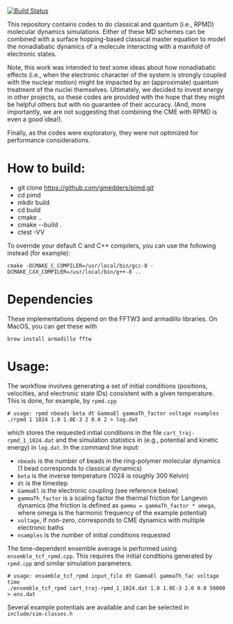 [![Build Status](https://travis-ci.org/gmedders/pimd.svg?branch=master)](https://travis-ci.org/gmedders/pimd)

This repository contains codes to do classical and quantum (i.e., RPMD) molecular dynamics simulations. Either of these MD schemes can be combined with a surface hopping-based classical master equation to model the nonadiabatic dynamics of a molecule interacting with a manifold of electronic states.

Note, this work was intended to test some ideas about how nonadiabatic effects (i.e., when the electronic character of the system is strongly coupled with the nuclear motion) might be impacted by an (approximate) quantum treatment of the nuclei themselves. Ultimately, we decided to invest energy in other projects, so these codes are provided with the hope that they might be helpful others but with no guarantee of their accuracy. (And, more importantly, we are not suggesting that combining the CME with RPMD is even a good idea!).

Finally, as the codes were exploratory, they were not optimized for performance considerations.

How to build:
=============

 - git clone https://github.com/gmedders/pimd.git
 - cd pimd
 - mkdir build
 - cd build
 - cmake ..
 - cmake --build .
 - ctest -VV

To override your default C and C++ compilers, you can use the following instead (for example):
```
cmake -DCMAKE_C_COMPILER=/usr/local/bin/gcc-8 -DCMAKE_CXX_COMPILER=/usr/local/bin/g++-8 ..
```

# Dependencies

These implementations depend on the FFTW3 and armadillo libraries. On MacOS, you can get these with
```
brew install armadillo fftw
```

Usage:
======

The workflow involves generating a set of initial conditions (positions, velocities, and electronic state IDs) consistent with a given temperature. This is done, for example, by `rpmd.cpp`

```
# usage: rpmd nbeads beta dt GammaEl gammaTh_factor voltage nsamples
./rpmd 1 1024 1.0 1.0E-3 2 0.0 2 > log.dat
```

which stores the requested initial conditions in the file `cart_traj-rpmd_1_1024.dat` and the simulation statistics in (e.g., potential and kinetic energy) in `log.dat`. In the command line input:
- `nbeads` is the number of beads in the ring-polymer molecular dynamics (1 bead corresponds to classical dynamics)
- `beta` is the inverse temperature (1024 is roughly 300 Kelvin)
- `dt` is the timestep
- `GammaEl` is the electronic coupling (see reference below)
- `gammaTh_factor` is a scaling factor the thermal friction for Langevin dynamics (the friction is defined as `gamma = gammaTh_factor * omega`, where omega is the harmonic frequency of the example potential)
- `voltage`, if non-zero, corresponds to CME dynamics with multiple electronic baths
- `nsamples` is the number of initial conditions requested

The time-dependent ensemble average is performed using `ensemble_tcf_rpmd.cpp`. This requires the initial conditions generated by `rpmd.cpp` and similar simulation parameters.

```
# usage: ensemble_tcf_rpmd input_file dt GammaEl gammaTh_fac voltage time
./ensemble_tcf_rpmd cart_traj-rpmd_1_1024.dat 1.0 1.0E-3 2.0 0.0 50000 > ens.dat
```

Several example potentials are available and can be selected in `include/sim-classes.h`
